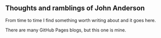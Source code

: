 ## Thoughts and ramblings of John Anderson

From time to time I find something worth writing about and it goes here.

There are many GitHub Pages blogs, but this one is mine.
